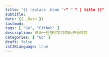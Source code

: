 ```yaml
---
title: "{{ replace .Name "-" " " | title }}"
subtitle: 
date: {{ .Date }}
lastmod: 
tags: [ "Go", "Github" ]
description: 记录一些值得学习的Go开源项目
categories: [ "Go" ]
draft: false
isCJKLanguage: true
---
```


